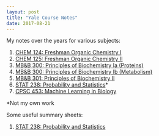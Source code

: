 ```yaml
---
layout: post
title: "Yale Course Notes"
date: 2017-08-21
---
```


My notes over the years for various subjects:  
1. [CHEM 124: Freshman Organic Chemistry I](/PDF/CHEM124.pdf)  
2. [CHEM 125: Freshman Organic Chemistry II](/PDF/CHEM125.pdf)  
3. [MB&B 300: Principles of Biochemistry Ia (Proteins)](PDF/MBB300a.pdf)  
4. [MB&B 300: Principles of Biochemistry Ib (Metabolism)](PDF/MBB300b.pdf)  
5. [MB&B 301: Principles of Biochemistry II](PDF/MBB301.pdf)  
7. [STAT 238: Probability and Statistics](PDF/STAT238.pdf)*  
6. [CPSC 453: Machine Learning in Biology](PDF/CPSC453.pdf)  

*Not my own work

Some useful summary sheets:  
1. [STAT 238: Probability and Statistics](PDF/STAT238_NoteSheet.pdf)  

